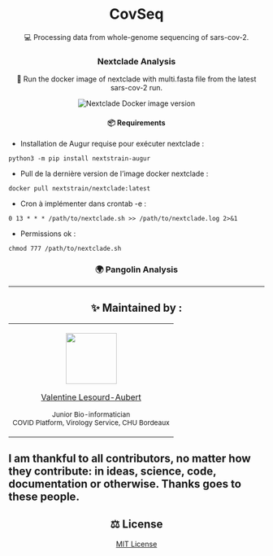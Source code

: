 <h1 id="CovSeq" align="center">
CovSeq 
</h1>

<p id="CovSeq" align="center">
💻 Processing data from whole-genome sequencing of sars-cov-2. 
</p>

<h3 id="nextclade" align="center">
Nextclade Analysis
</h3>

<p align="center">
🐋 Run the docker image of nextclade with multi.fasta file from the latest sars-cov-2 run.
</p>
   
<p align="center">
<img alt="Nextclade Docker image version" src="https://img.shields.io/docker/v/nextstrain/nextclade?label=%F0%9F%90%8B%20%20%20docker%3Anextclade">
</p> 
 
<h4 id="prerequis" align="center">
📦 Requirements
</h4>

<p align="center">
   
- Installation de Augur requise pour exécuter nextclade :

``` python3 -m pip install nextstrain-augur ```

-  Pull de la dernière version de l’image docker nextclade :

``` docker pull nextstrain/nextclade:latest ```

- Cron à implémenter dans crontab -e :

``` 0 13 * * * /path/to/nextclade.sh >> /path/to/nextclade.log 2>&1 ```

- Permissions ok :

``` chmod 777 /path/to/nextclade.sh ```

</p>

<h3 id="pangolin" align="center">
🌍 Pangolin Analysis
</h3>

<p>
   
   
</p>

---

<h2 id="maintenedby" align="center">
✨ Maintained by :
</h2>

<table align="center">
  <tr>
  <td align="center">
<p align="center">
  <p align="center">
    <a href="https://github.com/valentinelsra"> 
      <img src="https://avatars.githubusercontent.com/valentinelsra" width="100px;" alt=""/>
    </a> 
  </p>
  <p align="center">
    <p align="center">
      <a href="https://github.com/valentinelsra">
      Valentine Lesourd-Aubert
      </a>
    </p>
    <p align="center">
      <small>Junior Bio-informatician</small></br>
      <small>COVID Platform, Virology Service, CHU Bordeaux</small></br>
    </p>
  </p>
  </td>
  </tr>
</table>

I am thankful to all contributors, no matter how they contribute: in ideas, science, code, documentation or otherwise. Thanks goes to these people.
---

<h2 id="license" align="center">
⚖️ License
</h2>

<p align="center">
  <a target="_blank" rel="noopener noreferrer" href="../../LICENSE" alt="License file">MIT License</a>
</p>
